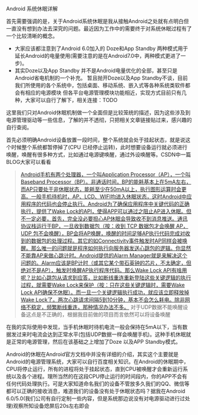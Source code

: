 Android 系统休眠详解

首先需要强调的是，关于Android系统休眠是我从接触Android之处就有点明白但一直没有想到办法去深究的问题。最近因为工作中的需要终于对系统休眠过程有了一个比较清晰的概念。
* 大家应该都注意到了Android 6.0加入的 Doze和App Standby 两种模式用于延长Android的电量使用(需要注意的是在Android7.0中，两种模式更进了一步)。
* 其实Doze以及App Standby 并不是Android电量优化的全部，甚至只是Android省电机制的一个补充。
暂且抛开Doze以及App Standby不谈，目前我们所使用的各个系统中，包括桌面、移动系统、嵌入式等各种系统类软件都会有相应的电源模块 但各平台电源管理模块功能相近，实现方式目前只有几种，大家可以自行了解下，相关连接：TODO

这里我们只对Android休眠机制做一个全面但是比较笼统的描述，因为这些涉及到电源管理驱动等一些信息，了解的并不透彻，只把相关文章链接贴过来，感兴趣的自行查阅。

首先必须明确Android设备放置一段时间，整个系统就会处于挂起状态，就是说这个时候整个系统都暂停掉了(CPU 已经停止运转)，此时想要设备运行就必须进行唤醒，唤醒有很多种方式，比如通过电源键唤醒，通过外设唤醒等。CSDN中一篇BLOG大家可以看看 
>[Android手机有两个处理器，一个叫Application Processor（AP），一个叫Baseband Processor（BP）。非通话时间，BP的能耗基本上在5mA左右，而AP只要处于非休眠状态，能耗至少在50mA以上，执行图形运算时会更高。一般手机待机时，AP、LCD、WIFI均进入休眠状态，这时Android中应用程序的代码也会停止执行。Android为了确保应用程序中关键代码的正确执行，提供了Wake Lock的API，使得APP可以通过之阻止AP进入休眠。但不一定必要，首先，完全没必要担心AP休眠会导致收不到消息推送。通讯协议栈运行于BP，一旦收到数据包（按：收到 TCP 数据包才会唤醒 AP，UDP 包不会唤醒），BP会将AP唤醒，唤醒的时间足够AP执行代码完成对收到的数据包的处理过程。其它的如Connectivity事件触发时AP同样会被唤醒。那么唯一的问题就是程序如何执行向服务器发送心跳包的逻辑。你显然不能靠AP来做心跳计时。Android提供的Alarm Manager就是来解决这个问题的。Alarm应该是BP计时（或其它某个带石英钟的芯片，不太确定，但绝对不是AP），触发时唤醒AP执行程序代码。那么Wake Lock API有啥用呢？比如心跳包从请求到应答，比如断线重连重新登陆这些关键逻辑的执行过程，就需要Wake Lock来保护（按：只在这些关键逻辑时，需要Wake Lock API确保不休眠）。而一旦一个关键逻辑执行成功，就应该立即释放掉Wake Lock了。两次心跳请求间隔5到10分钟，基本不会怎么耗电。除非网络不稳定，频繁断线重连，那种情况办法不多。](https://blog.csdn.net/berber78/article/details/46696675) 对于UDP数据不能唤醒设备这点是不正确的，根据我目前做的项目而言依然可以将设备唤醒

在我的实际使用中发现，当手机休眠时待机电流一般会保持在5mA以下，当有数据发过来时电流会达到正常水平(包括UDP数据一样会唤醒手机)。这种手机休眠就是正常的电源管理，然后在该基础之上增加了Doze 以及APP Standby模式。


Android的休眠在Android官方文档中并没有详细的介绍，其实这个主要就是Android的电源管理系统，大家可以自行百度相关知识。在Android的休眠期中，CPU将停止运行，所有的进程将处于挂起状态，直到CPU被唤醒才会重新运行系统以及各个进程。理所当然的在这段CPU停止运行的时间段内，你的APP不会有任何代码处理执行。可是大家知道命名我们的设备不管放多久我们的QQ、微信等都可以正确的接收消息，难道我们的设备没有处于休眠状态吗？据我在Android 6.0/5.0(我们公司有自行定制一些内容，但是系统那边说没有对电源驱动进行过处理)观察所知设备熄屏后20s左右即会